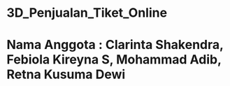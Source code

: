 # 3D_Penjualan_Tiket_Online
# Nama Anggota : Clarinta Shakendra, Febiola Kireyna S, Mohammad Adib, Retna Kusuma Dewi
